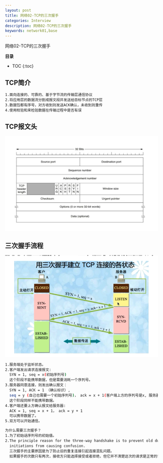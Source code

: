 ```yaml
---
layout: post
title: 网络02-TCP的三次握手
categories: Interview
description: 网络02-TCP的三次握手
keywords: network01,base
---
```


网络02-TCP的三次握手

**目录**

* TOC
{:toc}

## TCP简介

```sh
1.面向连接的、可靠的、基于字节流的传输层通信协议
2.将应用层的数据流分割成报文段并发送给目标节点的TCP层
3.数据包都有序号，对方收到则发送ACK确认，未收到则重传
4.使用校验和来检验数据在传输过程中是否有误
```

## TCP报文头

![](/images/posts/intervew/network/2.png)

## 三次握手流程

![](/images/posts/intervew/network/3.png)

```sh
1.服务端处于监听状态。
2.客户端发出请求连接报文:
  SYN = 1, seq = x(初始序列号)
  这个阶段不能携带数据，但是需要消耗一个序列号。
3.服务器同意连接，则发出确认报文：
  SYN = 1, ACK = 1 （确认标识）, 
  seq = y (自己也需要一个初始序列号)， ack = x + 1(客户端上方的序列号是x, 服务器回应需要确认 x + 1)
  这个阶段同样不能携带数据。
4.客户端还要上方确认报文给服务器:
  ACK = 1, seq = x + 1， ack = y + 1
  可以携带数据了。
5.双方可以开始通信。
```

```sh
为什么需要三次握手？
1.为了初始话序列号的初始值。
2.The principle reason for the three-way handshake is to prevent old duplicate connection
  initiations from causing confusion.
  三次握手的主要原因是为了防止旧的重复连接引起连接混乱问题。
  如果握手的次数只有两次，接收方只能选择接受或者拒绝，但它并不清楚这次的请求是正常的请求，还是由于网络环境问题而导致的过期请求，如果是过期请求的话就会造成错误的连接。
```





